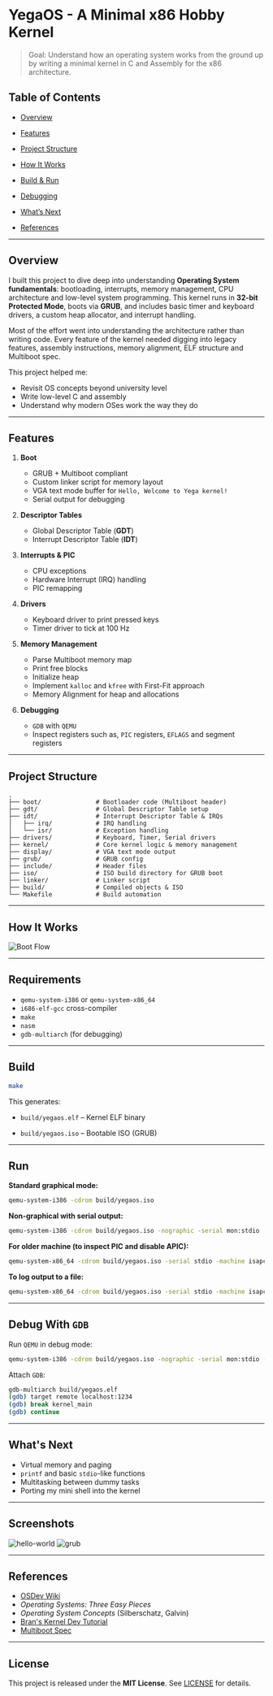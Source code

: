
# YegaOS - A Minimal x86 Hobby Kernel

> Goal: Understand how an operating system works from the ground up by writing a minimal kernel in C and Assembly for the x86 architecture.

## Table of Contents

- [Overview](#overview)
    
- [Features](#features)
    
- [Project Structure](#project-structure)
    
- [How It Works](#how-it-works)
    
- [Build & Run](#build--run)
    
- [Debugging](#debugging)
    
- [What’s Next](#whats-next)
    
- [References](#references)
    
---
## Overview

I built this project to dive deep into understanding **Operating System fundamentals**: bootloading, interrupts, memory management, CPU architecture and low-level system programming. This kernel runs in **32-bit Protected Mode**, boots via **GRUB**, and includes basic timer and keyboard drivers, a custom heap allocator, and interrupt handling. 

Most of the effort went into understanding the architecture rather than writing code. Every feature of the kernel needed digging into legacy features, assembly instructions, memory alignment, ELF structure and Multiboot spec.

This project helped me:
- Revisit OS concepts beyond university level
- Write low-level C and assembly 
- Understand why modern OSes work the way they do

---
## Features

1. **Boot**
	- GRUB + Multiboot compliant
	- Custom linker script for memory layout
	- VGA text mode buffer for `Hello, Welcome to Yega kernel!`
	- Serial output for debugging

2. **Descriptor Tables**
	- Global Descriptor Table (**GDT**)
	- Interrupt Descriptor Table (**IDT**)

3. **Interrupts & PIC**
	- CPU exceptions
	- Hardware Interrupt (IRQ) handling
	- PIC remapping 

4. **Drivers**
	- Keyboard driver to print pressed keys
	- Timer driver to tick at 100 Hz

5. **Memory Management**
	- Parse Multiboot memory map
	- Print free blocks
	- Initialize heap
	- Implement `kalloc` and `kfree` with First-Fit approach
	- Memory Alignment for heap and allocations

6. **Debugging**
	- `GDB` with `QEMU`
	- Inspect registers such as, `PIC` registers, `EFLAGS` and segment registers

---
## Project Structure

```
.
├── boot/               # Bootloader code (Multiboot header)
├── gdt/                # Global Descriptor Table setup
├── idt/                # Interrupt Descriptor Table & IRQs
│   ├── irq/            # IRQ handling
│   └── isr/            # Exception handling
├── drivers/            # Keyboard, Timer, Serial drivers
├── kernel/             # Core kernel logic & memory management
├── display/            # VGA text mode output
├── grub/               # GRUB config
├── include/            # Header files
├── iso/                # ISO build directory for GRUB boot
├── linker/             # Linker script
├── build/              # Compiled objects & ISO
└── Makefile            # Build automation
```

---
## How It Works

![Boot Flow](docs/boot-flow.png)

---
## Requirements

- `qemu-system-i386` or `qemu-system-x86_64`
- `i686-elf-gcc` cross-compiler
- `make`
- `nasm`
- `gdb-multiarch` (for debugging)

---
## Build

```bash
make
```
This generates:

- `build/yegaos.elf` – Kernel ELF binary

- `build/yegaos.iso` – Bootable ISO (GRUB)

---
## Run

**Standard graphical mode:**
```bash
qemu-system-i386 -cdrom build/yegaos.iso
```

**Non-graphical with serial output:**
```bash
qemu-system-i386 -cdrom build/yegaos.iso -nographic -serial mon:stdio
```

**For older machine (to inspect PIC and disable APIC):**
```bash
qemu-system-x86_64 -cdrom build/yegaos.iso -serial stdio -machine isapc
```

**To log output to a file:**
```bash
qemu-system-x86_64 -cdrom build/yegaos.iso -serial stdio -machine isapc > qemu.log 2>&1
```

---
## Debug With `GDB`

Run `QEMU` in debug mode:
```bash
qemu-system-i386 -cdrom build/yegaos.iso -nographic -serial mon:stdio -s -S
```

Attach `GDB`:
```bash
gdb-multiarch build/yegaos.elf
(gdb) target remote localhost:1234
(gdb) break kernel_main
(gdb) continue
```

---
## What's Next

- Virtual memory and paging
- `printf` and basic `stdio`-like functions
- Multitasking between dummy tasks
- Porting my mini shell into the kernel

---
## Screenshots

![hello-world](docs/hello-world.png)
![grub](docs/grub.png)


---
## **References**

- [OSDev Wiki](https://wiki.osdev.org)
- _Operating Systems: Three Easy Pieces_
- _Operating System Concepts_ (Silberschatz, Galvin)
- [Bran's Kernel Dev Tutorial](https://web.archive.org/web/20130905193045/http://www.osdever.net/tutorials/view/brans-kernel-development-tutorial)
- [Multiboot Spec](https://www.gnu.org/software/grub/manual/multiboot/multiboot.txt)

---
## **License**

This project is released under the **MIT License**. See [LICENSE](LICENSE) for details.

